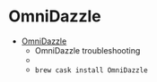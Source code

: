 # OmniDazzle
- [OmniDazzle](https://support.omnigroup.com/omnidazzle-troubleshooting/)
  -  OmniDazzle troubleshooting
  - 
  - `brew cask install OmniDazzle`
